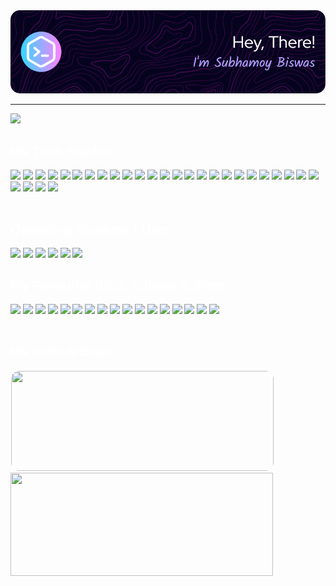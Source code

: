 <div class="ReadmeHeader">
    <img style="border-radius: 15px; width: 1000px;" src="./assets/images/header.png">
    <hr>
</div>
<div class="RedmeBody" style="font-family: 'Lexend Deca', sans-serif; color:#ffffff;">
    <div align="left">
        <img src="https://readme-typing-svg.herokuapp.com?color=ffffff?&font=Lexend+Deca&center=false&vCenter=false&width=500&height=35&lines=⚡+Full+Stack+Web+Developer;📱+Android+Developer;🎨+UI/UX+Designer;🛠️+DevOps+Expert;😃+Pure+Tech+Enthusiast" />
        <br>
    </div>
    <div align="left">
        <h2>My Tech Stacks:</h2>
        <div>
            <img src="https://img.shields.io/badge/html5-%23E34F26.svg?style=for-the-badge&logo=html5&logoColor=white"/>
            <img src="https://img.shields.io/badge/css3-%231572B6.svg?style=for-the-badge&logo=css3&logoColor=white"/>
            <img src="https://img.shields.io/badge/javascript-%23323330.svg?style=for-the-badge&logo=javascript&logoColor=%23F7DF1E"/>
            <img src="https://img.shields.io/badge/typescript-%23007ACC.svg?style=for-the-badge&logo=typescript&logoColor=white"/>
            <img src="https://img.shields.io/badge/python-3670A0?style=for-the-badge&logo=python&logoColor=ffdd54"/>
            <img src="https://img.shields.io/badge/kotlin-%237F52FF.svg?style=for-the-badge&logo=kotlin&logoColor=white"/>
            <img src="https://img.shields.io/badge/c++-%2300599C.svg?style=for-the-badge&logo=c%2B%2B&logoColor=white"/>
            <img src="https://img.shields.io/badge/react-%2320232a.svg?style=for-the-badge&logo=react&logoColor=%2361DAFB"/>
            <img src="https://img.shields.io/badge/svelte-%23f1413d.svg?style=for-the-badge&logo=svelte&logoColor=white"/>
            <img src="https://img.shields.io/badge/Next-black?style=for-the-badge&logo=next.js&logoColor=white"/>
            <img src="https://img.shields.io/badge/angular-%23DD0031.svg?style=for-the-badge&logo=angular&logoColor=white"/>
            <img src="https://img.shields.io/badge/php-%23777BB4.svg?style=for-the-badge&logo=php&logoColor=white"/>
            <img src="https://img.shields.io/badge/mysql-%2300f.svg?style=for-the-badge&logo=mysql&logoColor=white"/>
            <img src="https://img.shields.io/badge/MongoDB-%234ea94b.svg?style=for-the-badge&logo=mongodb&logoColor=white"/>
            <img src="https://img.shields.io/badge/Firebase-039BE5?style=for-the-badge&logo=Firebase&logoColor=white"/>
            <img src="https://img.shields.io/badge/dart-%230175C2.svg?style=for-the-badge&logo=dart&logoColor=white"/>
            <img src="https://img.shields.io/badge/java-%23ED8B00.svg?style=for-the-badge&logo=openjdk&logoColor=white"/>
            <img src="https://img.shields.io/badge/tailwindcss-%2338B2AC.svg?style=for-the-badge&logo=tailwind-css&logoColor=white"/>
            <img src="https://img.shields.io/badge/bootstrap-%238511FA.svg?style=for-the-badge&logo=bootstrap&logoColor=white"/>
            <img src="https://img.shields.io/badge/SASS-hotpink.svg?style=for-the-badge&logo=SASS&logoColor=white"/>
            <img src="https://img.shields.io/badge/laravel-%23FF2D20.svg?style=for-the-badge&logo=laravel&logoColor=white"/>
            <img src="https://img.shields.io/badge/node.js-6DA55F?style=for-the-badge&logo=node.js&logoColor=white"/>
            <img src="https://img.shields.io/badge/apache-%23D42029.svg?style=for-the-badge&logo=apache&logoColor=white"/>
            <img src="https://img.shields.io/badge/nginx-%23009639.svg?style=for-the-badge&logo=nginx&logoColor=white"/>
            <img src="https://img.shields.io/badge/TensorFlow-%23FF6F00.svg?style=for-the-badge&logo=TensorFlow&logoColor=white"/>
            <img src="https://img.shields.io/badge/rust-%23000000.svg?style=for-the-badge&logo=rust&logoColor=white"/>
            <img src="https://img.shields.io/badge/jquery-%230769AD.svg?style=for-the-badge&logo=jquery&logoColor=white"/>
            <img src="https://img.shields.io/badge/Flutter-%2302569B.svg?style=for-the-badge&logo=Flutter&logoColor=white"/>
            <img src="https://img.shields.io/badge/git-%23F05033.svg?style=for-the-badge&logo=git&logoColor=white"/>
        </div>
        <br>
        <h2>Operating Systems I Use:</h2>
        <div>
            <img src="https://img.shields.io/badge/Windows-0078D6?style=for-the-badge&logo=windows&logoColor=white"/>
            <img src="https://img.shields.io/badge/Ubuntu-E95420?style=for-the-badge&logo=ubuntu&logoColor=white"/>
            <img src="https://img.shields.io/badge/Arch%20Linux-1793D1?logo=arch-linux&logoColor=fff&style=for-the-badge"/>
            <img src="https://img.shields.io/badge/Android-3DDC84?style=for-the-badge&logo=android&logoColor=white"/>
            <img src="https://img.shields.io/badge/Kali-268BEE?style=for-the-badge&logo=kalilinux&logoColor=white"/>
            <img src="https://img.shields.io/badge/-FreeBSD-%23870000?style=for-the-badge&logo=freebsd&logoColor=white"/>
        </div>
        <h2>My Favourite IDEs, Editors & Sites:</h2>
        <div>
            <img src="https://img.shields.io/badge/Visual%20Studio%20Code-0078d7.svg?style=for-the-badge&logo=visual-studio-code&logoColor=white"/>
            <img src="https://img.shields.io/badge/Android%20Studio-3DDC84.svg?style=for-the-badge&logo=android-studio&logoColor=white"/>
            <img src="https://img.shields.io/badge/Atom-%2366595C.svg?style=for-the-badge&logo=atom&logoColor=white"/>
            <img src="https://img.shields.io/badge/NeoVim-%2357A143.svg?&style=for-the-badge&logo=neovim&logoColor=white"/>
            <img src="https://img.shields.io/badge/figma-%23F24E1E.svg?style=for-the-badge&logo=figma&logoColor=white"/>
            <img src="https://img.shields.io/badge/adobe%20photoshop-%2331A8FF.svg?style=for-the-badge&logo=adobe%20photoshop&logoColor=white"/>
            <img src="https://img.shields.io/badge/blender-%23F5792A.svg?style=for-the-badge&logo=blender&logoColor=white"/>
            <img src="https://img.shields.io/badge/Adobe%20Lightroom-31A8FF.svg?style=for-the-badge&logo=Adobe%20Lightroom&logoColor=white"/>
            <img src="https://img.shields.io/badge/adobe%20illustrator-%23FF9A00.svg?style=for-the-badge&logo=adobe%20illustrator&logoColor=white"/>
            <img src="https://img.shields.io/badge/github-%23121011.svg?style=for-the-badge&logo=github&logoColor=white"/>
            <img src="https://img.shields.io/badge/XDA--Developers-%23AC6E2F.svg?style=for-the-badge&logo=XDA-Developers&logoColor=white"/>
            <img src="https://img.shields.io/badge/-Stackoverflow-FE7A16?style=for-the-badge&logo=stack-overflow&logoColor=white"/>
            <img src="https://img.shields.io/badge/GeeksforGeeks-gray?style=for-the-badge&logo=geeksforgeeks&logoColor=35914c"/>
            <img src="https://img.shields.io/badge/Reddit-%23FF4500.svg?style=for-the-badge&logo=Reddit&logoColor=white"/>
            <img src="https://img.shields.io/badge/LeetCode-000000?style=for-the-badge&logo=LeetCode&logoColor=#d16c06"/>
            <img src="https://img.shields.io/badge/Codepen-000000?style=for-the-badge&logo=codepen&logoColor=white"/>
            <img src="https://img.shields.io/badge/-Hackerrank-2EC866?style=for-the-badge&logo=HackerRank&logoColor=white"/>
            <img src=""/>
        </div>
        <br>
    </div>
    <div class="stats">
        <h2>My GitHub Stats:</h2>
        <a href=http://github-readme-streak-stats.herokuapp.com/demo >
            <img width=420 height=160 style="border-radius: 14px; border: 1px solid white;" src="https://github-readme-streak-stats.herokuapp.com/?user=neosubhamoy&background=0000&border=0000&stroke=fff&ring=38bdf8&fire=ea21c4&currStreakLabel=38bdf8&currStreakNum=ea21c4&sideLabels=ea21c4&sideNums=38bdf8&dates=fff" />
        </a>
        <a href=https://github.com/anuraghazra/github-readme-stats >
            <img width=420 height=165 src="https://github-readme-stats.vercel.app/api?username=neosubhamoy&bg_color=0000&text_color=38bdf8&title_color=38bdf8&icon_color=ea21c4&show_icons=true&border_color=ffffff&border_radius=16" />
        </a>
    </div>
</div>
<div class="ReadmeFooter">
</div>
